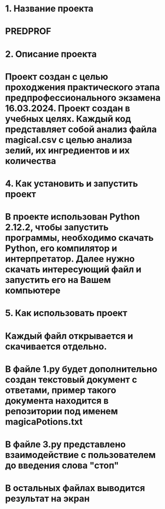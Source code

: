 # 1. Название проекта
# PREDPROF
# 2. Описание проекта
# Проект создан с целью проходжения практического этапа предпрофессионального экзамена 16.03.2024. Проект создан в учебных целях. Каждый код представляет собой анализ файла magical.csv с целью анализа зелий, их ингредиентов и их количества
# 4. Как установить и запустить проект
# В проекте использован Python 2.12.2, чтобы запустить программы, необходимо скачать Python, его компилятор и интерпретатор. Далее нужно скачать интересующий файл и запустить его на Вашем компьютере
# 5. Как использовать проект
# Каждый файл открывается и скачивается отдельно.
# В файле 1.py будет дополнительно создан текстовый документ с ответами, пример такого документа находится в репозитории под именем magicaPotions.txt
# В файле 3.py представлено взаимодействие с пользователем до введения слова "стоп"
# В остальных файлах выводится результат на экран
